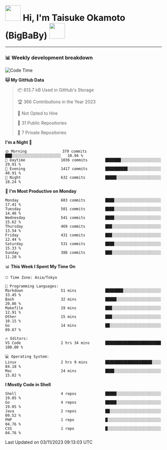 <!-- Title -->
<h1>
    <img src="https://media.tenor.com/TlyRveJkgo4AAAAi/cloud-cloud-strife.gif" width="50"/> 
    Hi, I'm Taisuke Okamoto (BigBaBy) 
    <img src="https://media.tenor.com/TlyRveJkgo4AAAAi/cloud-cloud-strife.gif" width="50"/>
</h1>

---

<h3> 📊 Weekly development breakdown </h3>
<!-- waka-readme-stats -->

<!--START_SECTION:waka-->
![Code Time](http://img.shields.io/badge/Code%20Time-1%2C644%20hrs%2017%20mins-blue)

**🐱 My GitHub Data** 

> 📦 613.7 kB Used in GitHub's Storage 
 > 
> 🏆 366 Contributions in the Year 2023
 > 
> 🚫 Not Opted to Hire
 > 
> 📜 31 Public Repositories 
 > 
> 🔑 7 Private Repositories 
 > 
**I'm a Night 🦉** 

```text
🌞 Morning                379 commits         ███░░░░░░░░░░░░░░░░░░░░░░   10.94 % 
🌆 Daytime                1036 commits        ███████░░░░░░░░░░░░░░░░░░   29.91 % 
🌃 Evening                1417 commits        ██████████░░░░░░░░░░░░░░░   40.91 % 
🌙 Night                  632 commits         █████░░░░░░░░░░░░░░░░░░░░   18.24 % 
```
📅 **I'm Most Productive on Monday** 

```text
Monday                   603 commits         ████░░░░░░░░░░░░░░░░░░░░░   17.41 % 
Tuesday                  501 commits         ████░░░░░░░░░░░░░░░░░░░░░   14.46 % 
Wednesday                541 commits         ████░░░░░░░░░░░░░░░░░░░░░   15.62 % 
Thursday                 469 commits         ███░░░░░░░░░░░░░░░░░░░░░░   13.54 % 
Friday                   431 commits         ███░░░░░░░░░░░░░░░░░░░░░░   12.44 % 
Saturday                 531 commits         ████░░░░░░░░░░░░░░░░░░░░░   15.33 % 
Sunday                   388 commits         ███░░░░░░░░░░░░░░░░░░░░░░   11.20 % 
```


📊 **This Week I Spent My Time On** 

```text
🕑︎ Time Zone: Asia/Tokyo

💬 Programming Languages: 
Markdown                 51 mins             ████████░░░░░░░░░░░░░░░░░   33.45 % 
Bash                     32 mins             █████░░░░░░░░░░░░░░░░░░░░   20.86 % 
Makefile                 19 mins             ███░░░░░░░░░░░░░░░░░░░░░░   12.91 % 
Other                    15 mins             ███░░░░░░░░░░░░░░░░░░░░░░   10.15 % 
Go                       14 mins             ██░░░░░░░░░░░░░░░░░░░░░░░   09.67 % 

🔥 Editors: 
VS Code                  2 hrs 34 mins       █████████████████████████   100.00 % 

💻 Operating System: 
Linux                    2 hrs 9 mins        █████████████████████░░░░   84.18 % 
Mac                      24 mins             ████░░░░░░░░░░░░░░░░░░░░░   15.82 % 
```

**I Mostly Code in Shell** 

```text
Shell                    4 repos             █████░░░░░░░░░░░░░░░░░░░░   19.05 % 
Go                       4 repos             █████░░░░░░░░░░░░░░░░░░░░   19.05 % 
Java                     2 repos             ██░░░░░░░░░░░░░░░░░░░░░░░   09.52 % 
PHP                      1 repo              █░░░░░░░░░░░░░░░░░░░░░░░░   04.76 % 
CSS                      1 repo              █░░░░░░░░░░░░░░░░░░░░░░░░   04.76 % 
```




 Last Updated on 03/11/2023 09:13:03 UTC
<!--END_SECTION:waka-->
